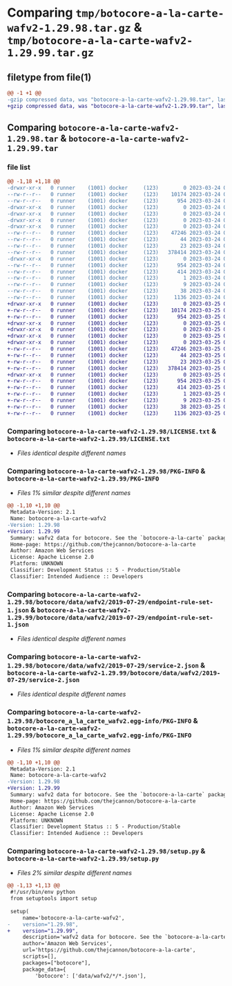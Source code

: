 # Comparing `tmp/botocore-a-la-carte-wafv2-1.29.98.tar.gz` & `tmp/botocore-a-la-carte-wafv2-1.29.99.tar.gz`

## filetype from file(1)

```diff
@@ -1 +1 @@
-gzip compressed data, was "botocore-a-la-carte-wafv2-1.29.98.tar", last modified: Fri Mar 24 01:24:45 2023, max compression
+gzip compressed data, was "botocore-a-la-carte-wafv2-1.29.99.tar", last modified: Sat Mar 25 01:23:14 2023, max compression
```

## Comparing `botocore-a-la-carte-wafv2-1.29.98.tar` & `botocore-a-la-carte-wafv2-1.29.99.tar`

### file list

```diff
@@ -1,18 +1,18 @@
-drwxr-xr-x   0 runner    (1001) docker     (123)        0 2023-03-24 01:24:45.126189 botocore-a-la-carte-wafv2-1.29.98/
--rw-r--r--   0 runner    (1001) docker     (123)    10174 2023-03-24 01:24:44.000000 botocore-a-la-carte-wafv2-1.29.98/LICENSE.txt
--rw-r--r--   0 runner    (1001) docker     (123)      954 2023-03-24 01:24:45.126189 botocore-a-la-carte-wafv2-1.29.98/PKG-INFO
-drwxr-xr-x   0 runner    (1001) docker     (123)        0 2023-03-24 01:24:45.126189 botocore-a-la-carte-wafv2-1.29.98/botocore/
-drwxr-xr-x   0 runner    (1001) docker     (123)        0 2023-03-24 01:24:45.126189 botocore-a-la-carte-wafv2-1.29.98/botocore/data/
-drwxr-xr-x   0 runner    (1001) docker     (123)        0 2023-03-24 01:24:45.126189 botocore-a-la-carte-wafv2-1.29.98/botocore/data/wafv2/
-drwxr-xr-x   0 runner    (1001) docker     (123)        0 2023-03-24 01:24:45.126189 botocore-a-la-carte-wafv2-1.29.98/botocore/data/wafv2/2019-07-29/
--rw-r--r--   0 runner    (1001) docker     (123)    47246 2023-03-24 01:23:57.000000 botocore-a-la-carte-wafv2-1.29.98/botocore/data/wafv2/2019-07-29/endpoint-rule-set-1.json
--rw-r--r--   0 runner    (1001) docker     (123)       44 2023-03-24 01:23:57.000000 botocore-a-la-carte-wafv2-1.29.98/botocore/data/wafv2/2019-07-29/examples-1.json
--rw-r--r--   0 runner    (1001) docker     (123)       23 2023-03-24 01:23:57.000000 botocore-a-la-carte-wafv2-1.29.98/botocore/data/wafv2/2019-07-29/paginators-1.json
--rw-r--r--   0 runner    (1001) docker     (123)   378414 2023-03-24 01:23:57.000000 botocore-a-la-carte-wafv2-1.29.98/botocore/data/wafv2/2019-07-29/service-2.json
-drwxr-xr-x   0 runner    (1001) docker     (123)        0 2023-03-24 01:24:45.126189 botocore-a-la-carte-wafv2-1.29.98/botocore_a_la_carte_wafv2.egg-info/
--rw-r--r--   0 runner    (1001) docker     (123)      954 2023-03-24 01:24:45.000000 botocore-a-la-carte-wafv2-1.29.98/botocore_a_la_carte_wafv2.egg-info/PKG-INFO
--rw-r--r--   0 runner    (1001) docker     (123)      414 2023-03-24 01:24:45.000000 botocore-a-la-carte-wafv2-1.29.98/botocore_a_la_carte_wafv2.egg-info/SOURCES.txt
--rw-r--r--   0 runner    (1001) docker     (123)        1 2023-03-24 01:24:45.000000 botocore-a-la-carte-wafv2-1.29.98/botocore_a_la_carte_wafv2.egg-info/dependency_links.txt
--rw-r--r--   0 runner    (1001) docker     (123)        9 2023-03-24 01:24:45.000000 botocore-a-la-carte-wafv2-1.29.98/botocore_a_la_carte_wafv2.egg-info/top_level.txt
--rw-r--r--   0 runner    (1001) docker     (123)       38 2023-03-24 01:24:45.126189 botocore-a-la-carte-wafv2-1.29.98/setup.cfg
--rw-r--r--   0 runner    (1001) docker     (123)     1136 2023-03-24 01:24:44.000000 botocore-a-la-carte-wafv2-1.29.98/setup.py
+drwxr-xr-x   0 runner    (1001) docker     (123)        0 2023-03-25 01:23:14.613284 botocore-a-la-carte-wafv2-1.29.99/
+-rw-r--r--   0 runner    (1001) docker     (123)    10174 2023-03-25 01:23:14.000000 botocore-a-la-carte-wafv2-1.29.99/LICENSE.txt
+-rw-r--r--   0 runner    (1001) docker     (123)      954 2023-03-25 01:23:14.613284 botocore-a-la-carte-wafv2-1.29.99/PKG-INFO
+drwxr-xr-x   0 runner    (1001) docker     (123)        0 2023-03-25 01:23:14.613284 botocore-a-la-carte-wafv2-1.29.99/botocore/
+drwxr-xr-x   0 runner    (1001) docker     (123)        0 2023-03-25 01:23:14.613284 botocore-a-la-carte-wafv2-1.29.99/botocore/data/
+drwxr-xr-x   0 runner    (1001) docker     (123)        0 2023-03-25 01:23:14.613284 botocore-a-la-carte-wafv2-1.29.99/botocore/data/wafv2/
+drwxr-xr-x   0 runner    (1001) docker     (123)        0 2023-03-25 01:23:14.613284 botocore-a-la-carte-wafv2-1.29.99/botocore/data/wafv2/2019-07-29/
+-rw-r--r--   0 runner    (1001) docker     (123)    47246 2023-03-25 01:22:12.000000 botocore-a-la-carte-wafv2-1.29.99/botocore/data/wafv2/2019-07-29/endpoint-rule-set-1.json
+-rw-r--r--   0 runner    (1001) docker     (123)       44 2023-03-25 01:22:12.000000 botocore-a-la-carte-wafv2-1.29.99/botocore/data/wafv2/2019-07-29/examples-1.json
+-rw-r--r--   0 runner    (1001) docker     (123)       23 2023-03-25 01:22:12.000000 botocore-a-la-carte-wafv2-1.29.99/botocore/data/wafv2/2019-07-29/paginators-1.json
+-rw-r--r--   0 runner    (1001) docker     (123)   378414 2023-03-25 01:22:12.000000 botocore-a-la-carte-wafv2-1.29.99/botocore/data/wafv2/2019-07-29/service-2.json
+drwxr-xr-x   0 runner    (1001) docker     (123)        0 2023-03-25 01:23:14.613284 botocore-a-la-carte-wafv2-1.29.99/botocore_a_la_carte_wafv2.egg-info/
+-rw-r--r--   0 runner    (1001) docker     (123)      954 2023-03-25 01:23:14.000000 botocore-a-la-carte-wafv2-1.29.99/botocore_a_la_carte_wafv2.egg-info/PKG-INFO
+-rw-r--r--   0 runner    (1001) docker     (123)      414 2023-03-25 01:23:14.000000 botocore-a-la-carte-wafv2-1.29.99/botocore_a_la_carte_wafv2.egg-info/SOURCES.txt
+-rw-r--r--   0 runner    (1001) docker     (123)        1 2023-03-25 01:23:14.000000 botocore-a-la-carte-wafv2-1.29.99/botocore_a_la_carte_wafv2.egg-info/dependency_links.txt
+-rw-r--r--   0 runner    (1001) docker     (123)        9 2023-03-25 01:23:14.000000 botocore-a-la-carte-wafv2-1.29.99/botocore_a_la_carte_wafv2.egg-info/top_level.txt
+-rw-r--r--   0 runner    (1001) docker     (123)       38 2023-03-25 01:23:14.613284 botocore-a-la-carte-wafv2-1.29.99/setup.cfg
+-rw-r--r--   0 runner    (1001) docker     (123)     1136 2023-03-25 01:23:14.000000 botocore-a-la-carte-wafv2-1.29.99/setup.py
```

### Comparing `botocore-a-la-carte-wafv2-1.29.98/LICENSE.txt` & `botocore-a-la-carte-wafv2-1.29.99/LICENSE.txt`

 * *Files identical despite different names*

### Comparing `botocore-a-la-carte-wafv2-1.29.98/PKG-INFO` & `botocore-a-la-carte-wafv2-1.29.99/PKG-INFO`

 * *Files 1% similar despite different names*

```diff
@@ -1,10 +1,10 @@
 Metadata-Version: 2.1
 Name: botocore-a-la-carte-wafv2
-Version: 1.29.98
+Version: 1.29.99
 Summary: wafv2 data for botocore. See the `botocore-a-la-carte` package for more info.
 Home-page: https://github.com/thejcannon/botocore-a-la-carte
 Author: Amazon Web Services
 License: Apache License 2.0
 Platform: UNKNOWN
 Classifier: Development Status :: 5 - Production/Stable
 Classifier: Intended Audience :: Developers
```

### Comparing `botocore-a-la-carte-wafv2-1.29.98/botocore/data/wafv2/2019-07-29/endpoint-rule-set-1.json` & `botocore-a-la-carte-wafv2-1.29.99/botocore/data/wafv2/2019-07-29/endpoint-rule-set-1.json`

 * *Files identical despite different names*

### Comparing `botocore-a-la-carte-wafv2-1.29.98/botocore/data/wafv2/2019-07-29/service-2.json` & `botocore-a-la-carte-wafv2-1.29.99/botocore/data/wafv2/2019-07-29/service-2.json`

 * *Files identical despite different names*

### Comparing `botocore-a-la-carte-wafv2-1.29.98/botocore_a_la_carte_wafv2.egg-info/PKG-INFO` & `botocore-a-la-carte-wafv2-1.29.99/botocore_a_la_carte_wafv2.egg-info/PKG-INFO`

 * *Files 1% similar despite different names*

```diff
@@ -1,10 +1,10 @@
 Metadata-Version: 2.1
 Name: botocore-a-la-carte-wafv2
-Version: 1.29.98
+Version: 1.29.99
 Summary: wafv2 data for botocore. See the `botocore-a-la-carte` package for more info.
 Home-page: https://github.com/thejcannon/botocore-a-la-carte
 Author: Amazon Web Services
 License: Apache License 2.0
 Platform: UNKNOWN
 Classifier: Development Status :: 5 - Production/Stable
 Classifier: Intended Audience :: Developers
```

### Comparing `botocore-a-la-carte-wafv2-1.29.98/setup.py` & `botocore-a-la-carte-wafv2-1.29.99/setup.py`

 * *Files 2% similar despite different names*

```diff
@@ -1,13 +1,13 @@
 #!/usr/bin/env python
 from setuptools import setup
 
 setup(
     name='botocore-a-la-carte-wafv2',
-    version="1.29.98",
+    version="1.29.99",
     description='wafv2 data for botocore. See the `botocore-a-la-carte` package for more info.',
     author='Amazon Web Services',
     url='https://github.com/thejcannon/botocore-a-la-carte',
     scripts=[],
     packages=["botocore"],
     package_data={
         'botocore': ['data/wafv2/*/*.json'],
```

